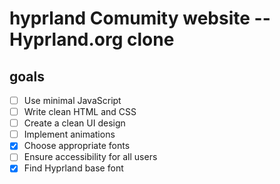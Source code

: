 # hyprland Comumity website -- Hyprland.org clone

## goals

- [ ] Use minimal JavaScript
- [ ] Write clean HTML and CSS
- [ ] Create a clean UI design
- [ ] Implement animations
- [x] Choose appropriate fonts
- [ ] Ensure accessibility for all users
- [x] Find Hyprland base font
